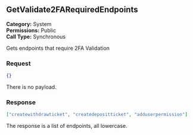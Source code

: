 ## GetValidate2FARequiredEndpoints

**Category:** System<br />**Permissions:** Public<br />**Call Type:** Synchronous

Gets endpoints that require 2FA Validation
### Request

```json
{}
```

There is no payload.

### Response

```json
["createwithdrawticket", "createdepositticket", "adduserpermission"]
```
The response is a list of endpoints, all lowercase.

